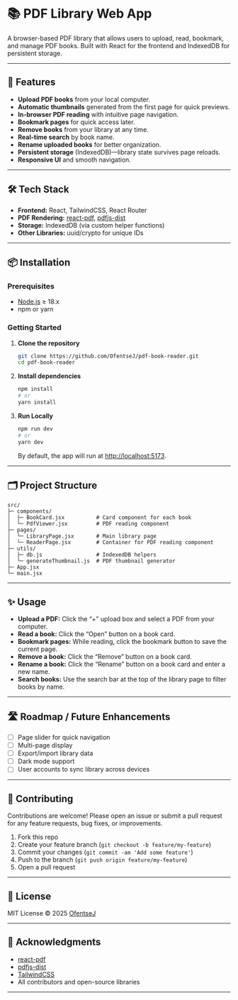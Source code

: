 # 📚 PDF Library Web App

A browser-based PDF library that allows users to upload, read, bookmark, and manage PDF books. Built with React for the frontend and IndexedDB for persistent storage.

---

## 🚀 Features

- **Upload PDF books** from your local computer.
- **Automatic thumbnails** generated from the first page for quick previews.
- **In-browser PDF reading** with intuitive page navigation.
- **Bookmark pages** for quick access later.
- **Remove books** from your library at any time.
- **Real-time search** by book name.
- **Rename uploaded books** for better organization.
- **Persistent storage** (IndexedDB)—library state survives page reloads.
- **Responsive UI** and smooth navigation.

---

## 🛠️ Tech Stack

- **Frontend:** React, TailwindCSS, React Router
- **PDF Rendering:** [react-pdf](https://github.com/wojtekmaj/react-pdf), [pdfjs-dist](https://github.com/mozilla/pdfjs-dist)
- **Storage:** IndexedDB (via custom helper functions)
- **Other Libraries:** uuid/crypto for unique IDs

---

## 📦 Installation

### **Prerequisites**

- [Node.js](https://nodejs.org/) ≥ 18.x
- npm or yarn

### **Getting Started**

1. **Clone the repository**

   ```bash
   git clone https://github.com/OfentseJ/pdf-book-reader.git
   cd pdf-book-reader
   ```

2. **Install dependencies**

   ```bash
   npm install
   # or
   yarn install
   ```

3. **Run Locally**

   ```bash
   npm run dev
   # or
   yarn dev
   ```

   By default, the app will run at [http://localhost:5173](http://localhost:5173).

---

## 🗂️ Project Structure

```
src/
├─ components/
│  ├─ BookCard.jsx          # Card component for each book
│  └─ PdfViewer.jsx         # PDF reading component
├─ pages/
│  └─ LibraryPage.jsx       # Main library page
│  └─ ReaderPage.jsx        # Container for PDF reading component
├─ utils/
│  ├─ db.js                 # IndexedDB helpers
│  └─ generateThumbnail.js  # PDF thumbnail generator
├─ App.jsx
└─ main.jsx
```

---

## ✨ Usage

- **Upload a PDF:** Click the “+” upload box and select a PDF from your computer.
- **Read a book:** Click the “Open” button on a book card.
- **Bookmark pages:** While reading, click the bookmark button to save the current page.
- **Remove a book:** Click the “Remove” button on a book card.
- **Rename a book:** Click the “Rename” button on a book card and enter a new name.
- **Search books:** Use the search bar at the top of the library page to filter books by name.

---

## 🛣️ Roadmap / Future Enhancements

- [ ] Page slider for quick navigation
- [ ] Multi-page display
- [ ] Export/import library data
- [ ] Dark mode support
- [ ] User accounts to sync library across devices

---

## 🤝 Contributing

Contributions are welcome! Please open an issue or submit a pull request for any feature requests, bug fixes, or improvements.

1. Fork this repo
2. Create your feature branch (`git checkout -b feature/my-feature`)
3. Commit your changes (`git commit -am 'Add some feature'`)
4. Push to the branch (`git push origin feature/my-feature`)
5. Open a pull request

---

## 📄 License

MIT License © 2025 [OfentseJ](https://github.com/OfentseJ)

---

## 🙏 Acknowledgments

- [react-pdf](https://github.com/wojtekmaj/react-pdf)
- [pdfjs-dist](https://github.com/mozilla/pdfjs-dist)
- [TailwindCSS](https://tailwindcss.com/)
- All contributors and open-source libraries

---
